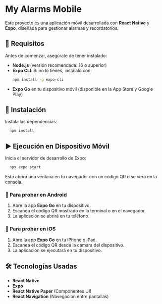 # My Alarms Mobile

Este proyecto es una aplicación móvil desarrollada con **React Native** y **Expo**, diseñada para gestionar alarmas y recordatorios.

## 📲 Requisitos

Antes de comenzar, asegúrate de tener instalado:

- **Node.js** (versión recomendada: 16 o superior)
- **Expo CLI**: Si no lo tienes, instálalo con:
  ```sh
  npm install -g expo-cli
  ```
- **Expo Go** en tu dispositivo móvil (disponible en la App Store y Google Play)

## 🚀 Instalación

Instala las dependencias:

```sh
  npm install
```

## ▶️ Ejecución en Dispositivo Móvil

Inicia el servidor de desarrollo de Expo:

```sh
  npx expo start
```

Esto abrirá una ventana en tu navegador con un código QR o se verá en la consola.

### 📱 Para probar en Android

1. Abre la app **Expo Go** en tu dispositivo.
2. Escanea el código QR mostrado en la terminal o en el navegador.
3. La aplicación se abrirá en tu teléfono.

### 🍏 Para probar en iOS

1. Abre la app **Expo Go** en tu iPhone o iPad.
2. Escanea el código QR desde la cámara del dispositivo.
3. La aplicación se ejecutará en tu dispositivo.

## 🛠 Tecnologías Usadas

- **React Native**
- **Expo**
- **React Native Paper** (Componentes UI)
- **React Navigation** (Navegación entre pantallas)
